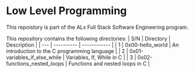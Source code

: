 # Low Level Programming

This repoistory is part of the ALx Full Stack Software Engineering program.

This repository contains the following directories: 
| S/N | Directory | Description |
| --- | ---------- | ------------  |
| 1 | 0x00-hello_world | An introduction to the C programming language |
| 2 | 0x01-variables_if_else_while | Variables, If, While in C |
| 3 | 0x02-functions_nested_loops | Functions and nested loops in C |
